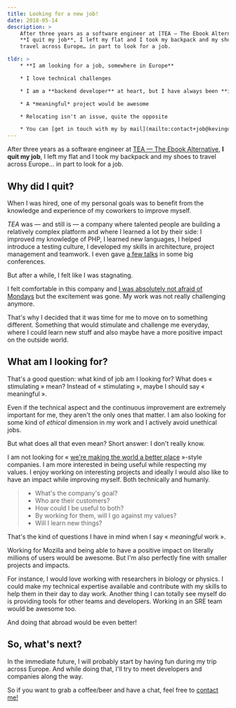```yaml
---
title: Looking for a new job!
date: 2018-05-14
description: >
    After three years as a software engineer at [TEA — The Ebook Alternative](https://www.tea-ebook.com/),
    **I quit my job**, I left my flat and I took my backpack and my shoes to
    travel across Europe… in part to look for a job.

tldr: >
    * **I am looking for a job, somewhere in Europe**

    * I love technical challenges

    * I am a **backend developer** at heart, but I have always been **interested by DevOps and SRE-related topics**

    * A *meaningful* project would be awesome

    * Relocating isn't an issue, quite the opposite

    * You can [get in touch with my by mail](mailto:contact+job@kevingomez.fr)
---
```


After three years as a software engineer at [TEA — The Ebook Alternative](https://www.tea-ebook.com/),
**I quit my job**, I left my flat and I took my backpack and my shoes to travel
across Europe… in part to look for a job.

## Why did I quit?

When I was hired, one of my personal goals was to benefit from the knowledge
and experience of my coworkers to improve myself.

*TEA* was — and still is — a company where talented people are building a
relatively complex platform and where I learned a lot by their side: I improved my
knowledge of PHP, I learned new languages, I helped introduce a testing culture,
I developed my skills in architecture, project management and teamwork. I even
gave [a few talks](/talks/) in some big conferences.

But after a while, I felt like I was stagnating.

I felt comfortable in this company and [I was absolutely not afraid of Mondays](https://imgs.xkcd.com/comics/weekend.png)
but the excitement was gone. My work was not really challenging anymore.

That's why I decided that it was time for me to move on to something different.
Something that would stimulate and challenge me everyday, where I could learn
new stuff and also maybe have a more positive impact on the outside world.

## What am I looking for?

That's a good question: what kind of job am I looking for? What does
« stimulating » mean? Instead of « stimulating », maybe I should say « meaningful ».

Even if the technical aspect and the continuous improvement are extremely
important for me, they aren't the only ones that matter. I am also looking for
some kind of *ethical* dimension in my work and I actively avoid unethical jobs.

But what does all that even mean? Short answer: I don't really know.

I am not looking for « [we're making the world a better place](https://www.youtube.com/watch?v=fRUAJVKlUZQ) »-style companies.
I am more interested in being useful while respecting my values. I enjoy working
on interesting projects and ideally I would also like to have an impact while
improving myself. Both technically and humanly.

> * What's the company's goal?
> * Who are their customers?
> * How could I be useful to both?
> * By working for them, will I go against my values?
> * Will I learn new things?

That's the kind of questions I have in mind when I say « *meaningful* work ».

Working for Mozilla and being able to have a positive impact on literally
millions of users would be awesome. But I'm also perfectly fine
with smaller projects and impacts.

For instance, I would love working with researchers in biology or physics. I
could make my technical expertise available and contribute with my skills to
help them in their day to day work.
Another thing I can totally see myself do is providing tools for other teams
and developers. Working in an SRE team would be awesome too.

And doing that abroad would be even better!

## So, what's next?

In the immediate future, I will probably start by having fun during my trip
across Europe. And while doing that, I'll try to meet developers and companies
along the way.

So if you want to grab a coffee/beer and have a chat, feel free to [contact me!](mailto:contact+job@kevingomez.fr)
